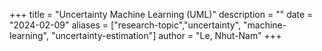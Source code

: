+++
title = "Uncertainty Machine Learning (UML)"
description = ""
date = "2024-02-09"
aliases = ["research-topic","uncertainty", "machine-learning", "uncertainty-estimation"]
author = "Le, Nhut-Nam"
+++

